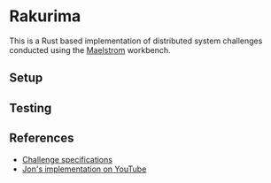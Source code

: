 # Rakurima

This is a Rust based implementation of distributed system challenges conducted using the [Maelstrom](https://github.com/jepsen-io/maelstrom/tree/main) workbench.

## Setup

## Testing

## References
* [Challenge specifications](https://fly.io/dist-sys/1/)
* [Jon's implementation on YouTube](https://www.youtube.com/watch?v=gboGyccRVXI)
